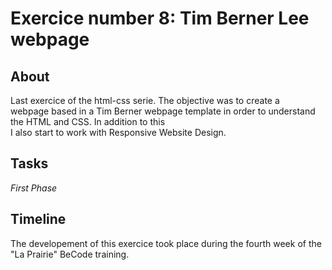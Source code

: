 # Exercice number 8: Tim Berner Lee webpage   
  
## About ##
Last exercice of the html-css serie. The objective was to create a  
webpage based in a Tim Berner webpage template in order to understand the HTML and CSS. In addition to this  
I also start to work with Responsive Website Design.  

## Tasks ##  
*First Phase*


## Timeline ##  
The developement of this exercice took place during the fourth week of the "La Prairie" BeCode training.

